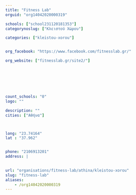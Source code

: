 ```yaml
---
title: "Fitness Lab"
orguid: "org14042020000319"

schools: ["school231120181353"]
categorynoslug: ["Κλειστού Χώρου"]

categories: ["kleistou-xorou"]


org_facebook: "https://www.facebook.com/fitnesslab.gr/"

org_website: ["fitnesslab.gr/site2/"]







count_schools: "0"
logo: ""

description: ""
cities: ["Αθήνα"]



long: "23.74164"
lat : "37.962"


phone: "2106913201"
address: |
    

url: "organisations/fitness-lab/athina/kleistou-xorou"
slug: "fitness-lab"
aliases:
    - /org14042020000319
---
```



